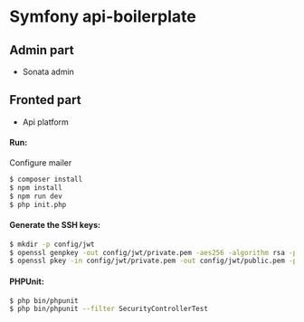 # Symfony api-boilerplate

## Admin part
- Sonata admin

## Fronted part
- Api platform 

#### Run:
Configure mailer
``` bash
$ composer install
$ npm install
$ npm run dev
$ php init.php
```

#### Generate the SSH keys:

``` bash
$ mkdir -p config/jwt
$ openssl genpkey -out config/jwt/private.pem -aes256 -algorithm rsa -pkeyopt rsa_keygen_bits:4096
$ openssl pkey -in config/jwt/private.pem -out config/jwt/public.pem -pubout
```

#### PHPUnit:

``` bash
$ php bin/phpunit
$ php bin/phpunit --filter SecurityControllerTest
```
